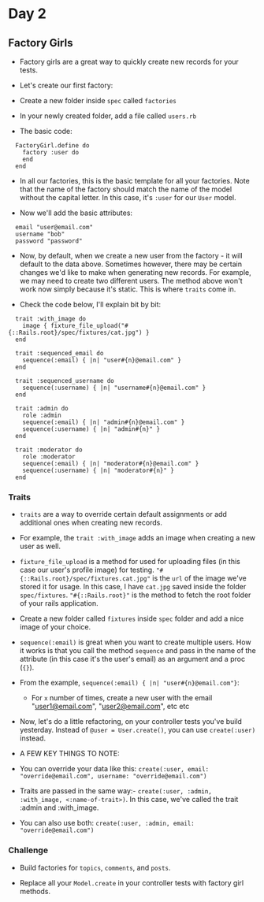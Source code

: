 # Day 2

## Factory Girls

- Factory girls are a great way to quickly create new records for your tests.

- Let's create our first factory:

- Create a new folder inside `spec` called `factories`

- In your newly created folder, add a file called `users.rb`

- The basic code:

```
  FactoryGirl.define do
    factory :user do
    end
  end
```

- In all our factories, this is the basic template for all your factories. Note that the name of the factory should match the name of the model without the capital letter. In this case, it's `:user` for our `User` model.

- Now we'll add the basic attributes:

```
  email "user@email.com"
  username "bob"
  password "password"
```

- Now, by default, when we create a new user from the factory - it will default to the data above. Sometimes however, there may be certain changes we'd like to make when generating new records. For example, we may need to create two different users. The method above won't work now simply because it's static. This is where `traits` come in.

- Check the code below, I'll explain bit by bit:

```
  trait :with_image do
    image { fixture_file_upload("#{::Rails.root}/spec/fixtures/cat.jpg") }
  end

  trait :sequenced_email do
    sequence(:email) { |n| "user#{n}@email.com" }
  end

  trait :sequenced_username do
    sequence(:username) { |n| "username#{n}@email.com" }
  end

  trait :admin do
    role :admin
    sequence(:email) { |n| "admin#{n}@email.com" }
    sequence(:username) { |n| "admin#{n}" }
  end

  trait :moderator do
    role :moderator
    sequence(:email) { |n| "moderator#{n}@email.com" }
    sequence(:username) { |n| "moderator#{n}" }
  end
```

### Traits

- `traits` are a way to override certain default assignments or add additional ones when creating new records.

- For example, the `trait :with_image` adds an image when creating a new user as well.

- `fixture_file_upload` is a method for used for uploading files (in this case our user's profile image) for testing. `"#{::Rails.root}/spec/fixtures.cat.jpg"` is the `url` of the image we've stored it for usage. In this case, I have `cat.jpg` saved inside the folder `spec/fixtures`. `"#{::Rails.root}"` is the method to fetch the root folder of your rails application.

- Create a new folder called `fixtures` inside `spec` folder and add a nice image of your choice.

- `sequence(:email)` is great when you want to create multiple users. How it works is that you call the method `sequence` and pass in the name of the attribute (in this case it's the user's email) as an argument and a proc (`{}`).

- From the example, `sequence(:email) { |n| "user#{n}@email.com"}`:
  - For `x` number of times, create a new user with the email "user1@email.com", "user2@email.com", etc etc

- Now, let's do a little refactoring, on your controller tests you've build yesterday. Instead of `@user = User.create()`, you can use `create(:user)` instead.

- A FEW KEY THINGS TO NOTE:

- You can override your data like this: `create(:user, email: "override@email.com", username: "override@email.com")`

- Traits are passed in the same way:- `create(:user, :admin, :with_image, <:name-of-trait>)`. In this case, we've called the trait :admin and :with_image.

- You can also use both: `create(:user, :admin, email: "override@email.com")`

### Challenge

- Build factories for `topics`, `comments`, and `posts`.

- Replace all your `Model.create` in your controller tests with factory girl methods.
